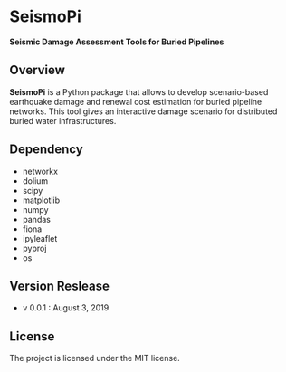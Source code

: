 # SeismoPi
**Seismic Damage Assessment Tools for Buried Pipelines**

Overview
--------
**SeismoPi** is a Python package that allows to develop scenario-based earthquake damage and renewal cost estimation for buried pipeline networks. This tool gives an interactive damage scenario for distributed buried water infrastructures.


Dependency
----------
* networkx
* dolium
* scipy
* matplotlib
* numpy
* pandas
* fiona
* ipyleaflet
* pyproj
* os


Version Reslease
-----------------
* v 0.0.1 : August 3, 2019



License
-----------------
The project is licensed under the MIT license.
